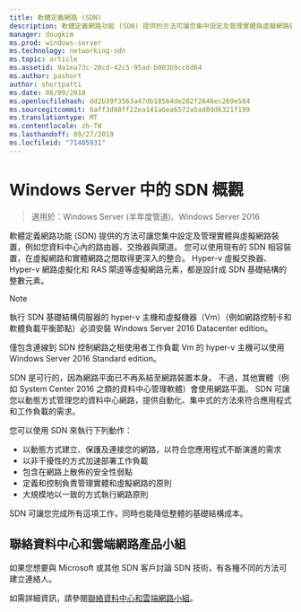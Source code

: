 ```yaml
---
title: 軟體定義網路 (SDN)
description: 軟體定義網路功能 (SDN) 提供的方法可讓您集中設定及管理實體與虛擬網路裝置，例如您資料中心內的路由器、交換器與閘道。 使用本主題來瞭解 Windows Server、System Center 和 Microsoft Azure 中提供的軟體定義網路（SDN）技術。
manager: dougkim
ms.prod: windows-server
ms.technology: networking-sdn
ms.topic: article
ms.assetid: 9a1ea73c-20cd-42c5-95ad-b003b9cc6d64
ms.author: pashort
author: shortpatti
ms.date: 08/09/2018
ms.openlocfilehash: dd2b39f3563a47db18564de282f2646ec269e584
ms.sourcegitcommit: 6aff3d88ff22ea141a6ea6572a5ad8dd6321f199
ms.translationtype: MT
ms.contentlocale: zh-TW
ms.lasthandoff: 09/27/2019
ms.locfileid: "71405931"
---
```

# <a name="sdn-in-windows-server-overview"></a>Windows Server 中的 SDN 概觀

>適用於：Windows Server (半年度管道)、Windows Server 2016


軟體定義網路功能 (SDN) 提供的方法可讓您集中設定及管理實體與虛擬網路裝置，例如您資料中心內的路由器、交換器與閘道。 您可以使用現有的 SDN 相容裝置，在虛擬網路和實體網路之間取得更深入的整合。 Hyper-v 虛擬交換器、Hyper-v 網路虛擬化和 RAS 閘道等虛擬網路元素，都是設計成 SDN 基礎結構的整數元素。 

>[!Note]
>執行 SDN 基礎結構伺服器的 hyper-v 主機和虛擬機器（Vm）（例如網路控制卡和軟體負載平衡節點）必須安裝 Windows Server 2016 Datacenter edition。 
>
>僅包含連線到 SDN 控制網路之租使用者工作負載 Vm 的 hyper-v 主機可以使用 Windows Server 2016 Standard edition。

SDN 是可行的，因為網路平面已不再系結至網路裝置本身。 不過，其他實體（例如 System Center 2016 之類的資料中心管理軟體）會使用網路平面。 SDN 可讓您以動態方式管理您的資料中心網路，提供自動化、集中式的方法來符合應用程式和工作負載的需求。 

您可以使用 SDN 來執行下列動作：

- 以動態方式建立、保護及連接您的網路，以符合您應用程式不斷演進的需求
- 以非干擾性的方式加速部署工作負載
- 包含在網路上散佈的安全性弱點
- 定義和控制負責管理實體和虛擬網路的原則 
- 大規模地以一致的方式執行網路原則

SDN 可讓您完成所有這項工作，同時也能降低整體的基礎結構成本。



## <a name="contact-the-datacenter-and-cloud-networking-product-team"></a>聯絡資料中心和雲端網路產品小組

如果您想要與 Microsoft 或其他 SDN 客戶討論 SDN 技術，有各種不同的方法可建立連絡人。

如需詳細資訊，請參閱[聯絡資料中心和雲端網路小組](contact-sdn-team.md)。
